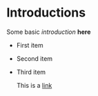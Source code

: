 # Introductions

Some basic *introduction* **here**

- First item
- Second item
- Third item

  This is a [link]([www.google.com](https://www.google.com/webhp?hl=de&sa=X&ved=0ahUKEwjJoNmsw6SBAxVCSPEDHRAfBMYQPAgJ)https://www.google.com/webhp?hl=de&sa=X&ved=0ahUKEwjJoNmsw6SBAxVCSPEDHRAfBMYQPAgJ)
